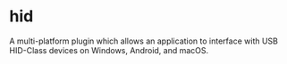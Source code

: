 # hid

A multi-platform plugin which allows an application to interface with USB HID-Class devices on Windows, Android, and macOS.